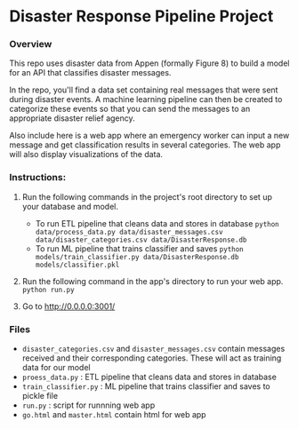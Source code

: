 # Disaster Response Pipeline Project

### Overview
This repo uses disaster data from Appen (formally Figure 8) to build a model for an API that classifies disaster messages.

In the repo, you'll find a data set containing real messages that were sent during disaster events. A machine learning pipeline can then be created to categorize these events so that you can send the messages to an appropriate disaster relief agency.

Also include here is a web app where an emergency worker can input a new message and get classification results in several categories. The web app will also display visualizations of the data. 

### Instructions:
1. Run the following commands in the project's root directory to set up your database and model.

    - To run ETL pipeline that cleans data and stores in database
        `python data/process_data.py data/disaster_messages.csv data/disaster_categories.csv data/DisasterResponse.db`
    - To run ML pipeline that trains classifier and saves
        `python models/train_classifier.py data/DisasterResponse.db models/classifier.pkl`

2. Run the following command in the app's directory to run your web app.
    `python run.py`

3. Go to http://0.0.0.0:3001/


### Files 
 - `disaster_categories.csv` and `disaster_messages.csv` contain messages received and their
 corresponding categories. These will act as training data for our model
  - `proess_data.py` : ETL pipeline that cleans data and stores in database
  - `train_classifier.py`  : ML pipeline that trains classifier and saves to pickle file
  -  `run.py` : script for runnning web app
   - `go.html` and `master.html` contain html for web app
